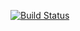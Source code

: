 [![Build Status](http://must-be.org/jenkins/job/consulo-razor/badge/icon)](http://must-be.org/jenkins/job/consulo-razor/)